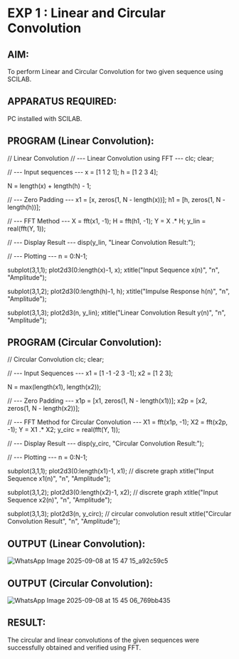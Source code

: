 # EXP 1 : Linear and Circular Convolution

## AIM: 

 To perform Linear and Circular Convolution for two given sequence using SCILAB. 

## APPARATUS REQUIRED: 
PC installed with SCILAB. 

## PROGRAM (Linear Convolution): 

// Linear Convolution
// --- Linear Convolution using FFT ---
clc;
clear;

// --- Input sequences ---
x = [1 1 2 1];
h = [1 2 3 4];

N = length(x) + length(h) - 1;

// --- Zero Padding ---
x1 = [x, zeros(1, N - length(x))];
h1 = [h, zeros(1, N - length(h))];

// --- FFT Method ---
X = fft(x1, -1);
H = fft(h1, -1);
Y = X .* H;
y_lin = real(fft(Y, 1));

// --- Display Result ---
disp(y_lin, "Linear Convolution Result:");

// --- Plotting ---
n = 0:N-1;

subplot(3,1,1);
plot2d3(0:length(x)-1, x);
xtitle("Input Sequence x(n)", "n", "Amplitude");

subplot(3,1,2);
plot2d3(0:length(h)-1, h);
xtitle("Impulse Response h(n)", "n", "Amplitude");

subplot(3,1,3);
plot2d3(n, y_lin);
xtitle("Linear Convolution Result y(n)", "n", "Amplitude");


## PROGRAM (Circular Convolution): 

// Circular Convolution
clc;
clear;

// --- Input Sequences ---
x1 = [1 -1 -2 3 -1];
x2 = [1 2 3];

N = max(length(x1), length(x2));

// --- Zero Padding ---
x1p = [x1, zeros(1, N - length(x1))];
x2p = [x2, zeros(1, N - length(x2))];

// --- FFT Method for Circular Convolution ---
X1 = fft(x1p, -1);
X2 = fft(x2p, -1);
Y  = X1 .* X2;
y_circ = real(fft(Y, 1));

// --- Display Result ---
disp(y_circ, "Circular Convolution Result:");

// --- Plotting ---
n = 0:N-1;

subplot(3,1,1);
plot2d3(0:length(x1)-1, x1);   // discrete graph
xtitle("Input Sequence x1(n)", "n", "Amplitude");

subplot(3,1,2);
plot2d3(0:length(x2)-1, x2);   // discrete graph
xtitle("Input Sequence x2(n)", "n", "Amplitude");

subplot(3,1,3);
plot2d3(n, y_circ);            // circular convolution result
xtitle("Circular Convolution Result", "n", "Amplitude");


## OUTPUT (Linear Convolution): 
![WhatsApp Image 2025-09-08 at 15 47 15_a92c59c5](https://github.com/user-attachments/assets/ac2b30db-cae5-416c-b980-b70de4d91a14)


## OUTPUT (Circular Convolution): 
![WhatsApp Image 2025-09-08 at 15 45 06_769bb435](https://github.com/user-attachments/assets/2c2d102f-00ec-4823-8a22-a651272eef50)


## RESULT: 
The circular and linear convolutions of the given sequences were successfully obtained and verified using FFT.
